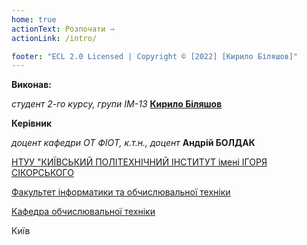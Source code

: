 ```yaml
---
home: true
actionText: Розпочати →
actionLink: /intro/

footer: "ECL 2.0 Licensed | Copyright © [2022] [Кирило Біляшов]"
---
```



**Виконав:** 

*студент 2-го курсу, групи ІМ-13*<span padding-right:5em></span> **[Кирило Біляшов](https://t.me/innuendo1235)**

**Керівник**

*доцент кафедри ОТ ФІОТ, к.т.н., доцент*<span padding-right:5em></span> **Андрій БОЛДАК** 

[НТУУ "КИЇВСЬКИЙ ПОЛІТЕХНІЧНИЙ ІНСТИТУТ імені ІГОРЯ СІКОРСЬКОГО](https://kpi.ua/)

[Факультет інформатики та обчислювальної техніки](https://fiot.kpi.ua/)

[Кафедра обчислювальної техніки](https://comsys.kpi.ua/)

Київ
